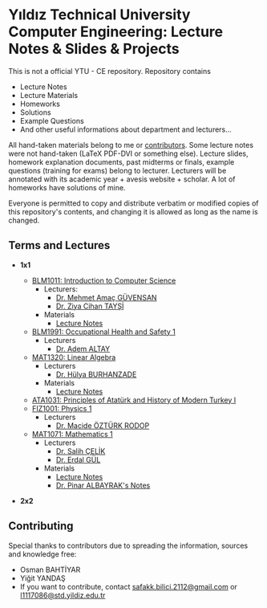 # Yıldız Technical University Computer Engineering: Lecture Notes & Slides & Projects

This is not a official YTU - CE repository. Repository contains

- Lecture Notes
- Lecture Materials
- Homeworks
- Solutions
- Example Questions
- And other useful informations about department and lecturers...

All hand-taken materials belong to me or [contributors](https://github.com/safakkbilici/YTU-CE/blob/master/contributors.txt). Some lecture notes were not hand-taken (LaTeX PDF-DVI or something else). Lecture slides, homework explanation documents, past midterms or finals, example questions (training for exams) belong to lecturer. Lecturers will be annotated with its academic year + avesis website + scholar. A lot of homeworks have solutions of mine.

Everyone is permitted to copy and distribute verbatim or modified copies of this repository's contents, and changing it is allowed as long as the name is changed. 

## Terms and Lectures
- **1x1**

  * [BLM1011: Introduction to Computer Science](http://www.bologna.yildiz.edu.tr/index.php?r=course/view&id=9450&aid=3)
    * Lecturers:
       * [Dr. Mehmet Amaç GÜVENSAN](https://avesis.yildiz.edu.tr/amac)
       * [Dr. Ziya Cihan TAYŞİ](https://avesis.yildiz.edu.tr/cihan)
    * Materials
       * [Lecture Notes](https://github.com/safakkbilici/YTU-CE/blob/master/1x1/BLM1011%20-%20Introduction%20to%20Computer%20Science/Lecture%20.pdf)<br>
  * [BLM1991: Occupational Health and Safety 1](http://www.bologna.yildiz.edu.tr/index.php?r=course/view&id=9454&aid=3)
    * Lecturers
       * [Dr. Adem ALTAY](https://avesis.yildiz.edu.tr/aaltay/dokumanlar)
  * [MAT1320: Linear Algebra](http://www.bologna.yildiz.edu.tr/index.php?r=course/view&id=1006&aid=3)
    * Lecturers
       * [Dr. Hülya BURHANZADE](https://avesis.yildiz.edu.tr/hulyab)
    * Materials
       * [Lecture Notes](https://github.com/safakkbilici/YTU-CE/blob/master/1x1/MAT1320%20-%20Linear%20Algebra/Notes.pdf)
  * [ATA1031: Principles of Atatürk and History of Modern Turkey I](http://www.bologna.yildiz.edu.tr/index.php?r=course/view&id=3298&aid=3)
  * [FIZ1001: Physics 1](http://www.bologna.yildiz.edu.tr/index.php?r=course/view&id=1820&aid=3)
    * Lecturers
      * [Dr. Macide ÖZTÜRK RODOP](https://avesis.yildiz.edu.tr/mcrodop/deneyim)
  * [MAT1071: Mathematics 1](http://www.bologna.yildiz.edu.tr/index.php?r=course/view&id=1820&aid=3)
    * Lecturers
      * [Dr. Salih ÇELİK](https://avesis.yildiz.edu.tr/sacelik)
      * [Dr. Erdal GÜL](https://avesis.yildiz.edu.tr/gul)
    * Materials
      * [Lecture Notes](https://github.com/safakkbilici/YTU-CE/blob/master/1x1/MAT1071%20-%20Mathematics%201/Notes.pdf)
      * [Dr. Pinar ALBAYRAK's Notes](https://github.com/safakkbilici/YTU-CE/tree/master/1x1/MAT1071%20-%20Mathematics%201%20/P%C4%B1nar%20Albayrak%20Avesis)
      
- **2x2**
## Contributing

Special thanks to contributors due to spreading the information, sources and knowledge free:

- Osman BAHTİYAR 
- Yiğit YANDAŞ
- If you want to contribute, contact safakk.bilici.2112@gmail.com or l1117086@std.yildiz.edu.tr

